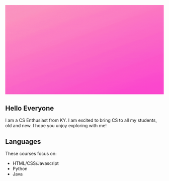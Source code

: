 <!--
**jillianmaher/jillianmaher** is a ✨ _special_ ✨ repository because its `README.md` (this file) appears on your GitHub profile.
-->
![Mrs. Maher, coding, creating, collaborating](you.gif)

## Hello Everyone
I am a CS Enthusiast from KY. I am excited to bring CS to all my students, old and new. I hope you unjoy exploring with me!

## Languages
These courses focus on:
- HTML/CSS/Javascript
- Python
- Java


